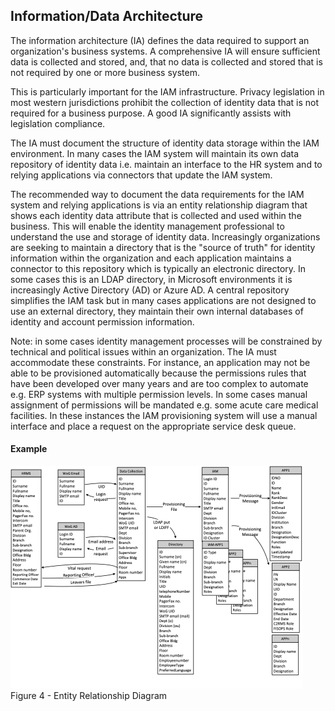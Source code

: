 Information/Data Architecture
-----------------------------

The information architecture (IA) defines the data required to support
an organization's business systems. A comprehensive IA will ensure
sufficient data is collected and stored, and, that no data is collected
and stored that is not required by one or more business system.

This is particularly important for the IAM infrastructure. Privacy
legislation in most western jurisdictions prohibit the collection of
identity data that is not required for a business purpose. A good IA
significantly assists with legislation compliance.

The IA must document the structure of identity data storage within the
IAM environment. In many cases the IAM system will maintain its own data
repository of identity data i.e. maintain an interface to the HR system
and to relying applications via connectors that update the IAM system.

The recommended way to document the data requirements for the IAM system
and relying applications is via an entity relationship diagram that
shows each identity data attribute that is collected and used within the
business. This will enable the identity management professional to
understand the use and storage of identity data. Increasingly
organizations are seeking to maintain a directory that is the "source of
truth" for identity information within the organization and each
application maintains a connector to this repository which is typically
an electronic directory. In some cases this is an LDAP directory, in
Microsoft environments it is increasingly Active Directory (AD) or Azure
AD. A central repository simplifies the IAM task but in many cases
applications are not designed to use an external directory, they
maintain their own internal databases of identity and account permission
information.

Note: in some cases identity management processes will be constrained by
technical and political issues within an organization. The IA must
accommodate these constraints. For instance, an application may not be
able to be provisioned automatically because the permissions rules that
have been developed over many years and are too complex to automate e.g.
ERP systems with multiple permission levels. In some cases manual
assignment of permissions will be mandated e.g. some acute care medical
facilities. In these instances the IAM provisioning system will use a
manual interface and place a request on the appropriate service desk
queue.

#### Example

![Entity Relationship Diagram](Figure4.png)
Figure 4 - Entity Relationship Diagram
